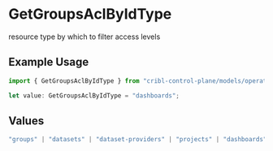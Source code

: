 # GetGroupsAclByIdType

resource type by which to filter access levels

## Example Usage

```typescript
import { GetGroupsAclByIdType } from "cribl-control-plane/models/operations";

let value: GetGroupsAclByIdType = "dashboards";
```

## Values

```typescript
"groups" | "datasets" | "dataset-providers" | "projects" | "dashboards" | "macros" | "notebooks" | "insights"
```